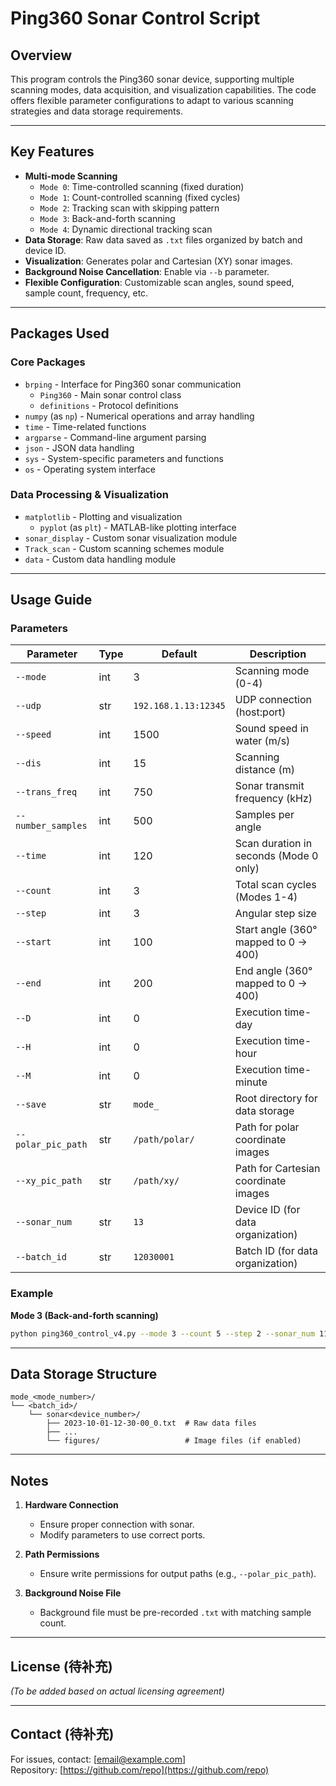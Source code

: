 # Ping360 Sonar Control Script

## Overview
This program controls the Ping360 sonar device, supporting multiple scanning modes, data acquisition, and visualization capabilities. The code offers flexible parameter configurations to adapt to various scanning strategies and data storage requirements.

---

## Key Features
- **Multi-mode Scanning**  
  - `Mode 0`: Time-controlled scanning (fixed duration)  
  - `Mode 1`: Count-controlled scanning (fixed cycles)  
  - `Mode 2`: Tracking scan with skipping pattern  
  - `Mode 3`: Back-and-forth scanning  
  - `Mode 4`: Dynamic directional tracking scan  
- **Data Storage**: Raw data saved as `.txt` files organized by batch and device ID.  
- **Visualization**: Generates polar and Cartesian (XY) sonar images.  
- **Background Noise Cancellation**: Enable via `--b` parameter.  
- **Flexible Configuration**: Customizable scan angles, sound speed, sample count, frequency, etc.

---

## Packages Used

### Core Packages
- `brping` - Interface for Ping360 sonar communication
  - `Ping360` - Main sonar control class
  - `definitions` - Protocol definitions
- `numpy` (as `np`) - Numerical operations and array handling
- `time` - Time-related functions
- `argparse` - Command-line argument parsing
- `json` - JSON data handling
- `sys` - System-specific parameters and functions
- `os` - Operating system interface

### Data Processing & Visualization
- `matplotlib` - Plotting and visualization
  - `pyplot` (as `plt`) - MATLAB-like plotting interface
- `sonar_display` - Custom sonar visualization module
- `Track_scan` - Custom scanning schemes module
- `data` - Custom data handling module

---

## Usage Guide

### Parameters
| Parameter | Type | Default | Description |
|-----------|------|---------|-------------|
| `--mode` | int | 3 | Scanning mode (0-4) |
| `--udp` | str | `192.168.1.13:12345` | UDP connection (host:port) |
| `--speed` | int | 1500 | Sound speed in water (m/s) |
| `--dis` | int | 15 | Scanning distance (m) |
| `--trans_freq` | int | 750 | Sonar transmit frequency (kHz) |
| `--number_samples` | int | 500 | Samples per angle |
| `--time` | int | 120 | Scan duration in seconds (Mode 0 only) |
| `--count` | int | 3 | Total scan cycles (Modes 1-4) |
| `--step` | int | 3 | Angular step size |
| `--start` | int | 100 | Start angle (360° mapped to 0 -> 400) |
| `--end` | int | 200 | End angle (360° mapped to 0 -> 400) |
| `--D` | int | 0 | Execution time-day |
| `--H` | int | 0 | Execution time-hour |
| `--M` | int | 0 | Execution time-minute |
| `--save` | str | `mode_` | Root directory for data storage |
| `--polar_pic_path` | str | `/path/polar/` | Path for polar coordinate images |
| `--xy_pic_path` | str | `/path/xy/` | Path for Cartesian coordinate images |
| `--sonar_num` | str | `13` | Device ID (for data organization) |
| `--batch_id` | str | `12030001` | Batch ID (for data organization) |

### Example

**Mode 3 (Back-and-forth scanning)**  
   ```bash
   python ping360_control_v4.py --mode 3 --count 5 --step 2 --sonar_num 11 --batch_id 20231001 --D --H 10 --start 0 --end 399 --step 3 --dis 25 --udp 192.168.1.11:12345 --M 17
   ```

---

## Data Storage Structure
```
mode_<mode_number>/
└── <batch_id>/
    └── sonar<device_number>/
        ├── 2023-10-01-12-30-00_0.txt  # Raw data files
        ├── ...
        └── figures/                   # Image files (if enabled)
```

---

## Notes
1. **Hardware Connection**  
   - Ensure proper connection with sonar.  
   - Modify parameters to use correct ports.  

2. **Path Permissions**  
   - Ensure write permissions for output paths (e.g., `--polar_pic_path`).   

3. **Background Noise File**  
   - Background file must be pre-recorded `.txt` with matching sample count.  

---

## License (待补充)
*(To be added based on actual licensing agreement)*

---

## Contact (待补充)
For issues, contact: [email@example.com]  
Repository: [https://github.com/repo](https://github.com/repo)